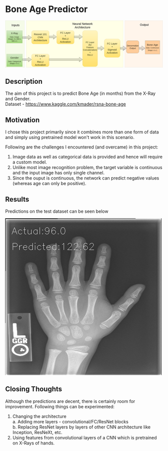 # Bone Age Predictor

![alt text](images/flowchart.png)


## Description
The aim of this project is to predict Bone Age (in months) from the X-Ray and Gender.<br>
Dataset - https://www.kaggle.com/kmader/rsna-bone-age

## Motivation
I chose this project primarily since it combines more than one form of data and simply using pretrained model won't work in this scenario.

Following are the challenges I encountered (and overcame) in this project:
1. Image data as well as categorical data is provided and hence will require a custom model.
2. Unlike most image recognition problem, the target variable is continuous and the input image has only single channel.
3. Since the ouput is continuous, the network can predict negative values (whereas age can only be positive).


## Results
Predictions on the test dataset can be seen below

![alt text](images/pred_on_test.gif)

## Closing Thoughts
Although the predictions are decent, there is certainly room for improvement. 
Following things can be experimented: <br>
1. Changing the architecture <br>
  a. Adding more layers - convolutional/FC/ResNet blocks <br>
  b. Replacing ResNet layers by layers of other CNN architecture like Inception, ResNeXt, etc. <br>
2. Using features from convolutional layers of a CNN which is pretrained on X-Rays of hands. 



